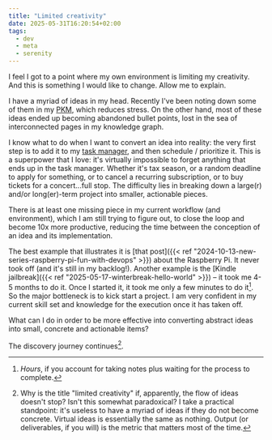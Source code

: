 ```yaml
---
title: "Limited creativity"
date: 2025-05-31T16:20:54+02:00
tags:
  - dev
  - meta
  - serenity
---
```


I feel I got to a point where my own environment is limiting my creativity. And
this is something I would like to change. Allow me to explain.

I have a myriad of ideas in my head. Recently I've been noting down some of them
in my [PKM](https://logseq.com/), which reduces stress. On the other hand, most
of these ideas ended up becoming abandoned bullet points, lost in the sea of
interconnected pages in my knowledge graph.

I know what to do when I want to convert an idea into reality: the very first
step is to add it to my [task manager](https://culturedcode.com/things/), and
then schedule / prioritize it. This is a superpower that I love: it's virtually
impossible to forget anything that ends up in the task manager. Whether it's tax
season, or a random deadline to apply for something, or to cancel a recurring
subscription, or to buy tickets for a concert...full stop. The difficulty lies
in breaking down a large(r) and/or long(er)-term project into smaller,
actionable pieces.

There is at least one missing piece in my current workflow (and environment),
which I am still trying to figure out, to close the loop and become 10x more
productive, reducing the time between the conception of an idea and its
implementation.

The best example that illustrates it is [that post]({{< ref
"2024-10-13-new-series-raspberry-pi-fun-with-devops" >}}) about the Raspberry
Pi. It never took off (and it's still in my backlog!). Another example is the
[Kindle jailbreak]({{< ref "2025-05-17-winterbreak-hello-world" >}}) – it took
me 4-5 months to do it. Once I started it, it took me only a few minutes to do
it[^1]. So the major bottleneck is to kick start a project. I am very confident
in my current skill set and knowledge for the execution once it has taken off.

What can I do in order to be more effective into converting abstract ideas into
small, concrete and actionable items?

The discovery journey continues[^2].

[^1]: _Hours_, if you account for taking notes plus waiting for the process to
complete.

[^2]: Why is the title "limited creativity" if, apparently, the flow of ideas
    doesn't stop? Isn't this somewhat paradoxical? I take a practical
    standpoint: it's useless to have a myriad of ideas if they do not become
    concrete. Virtual ideas is essentially the same as nothing. Output (or
    deliverables, if you will) is the metric that matters most of the time.
